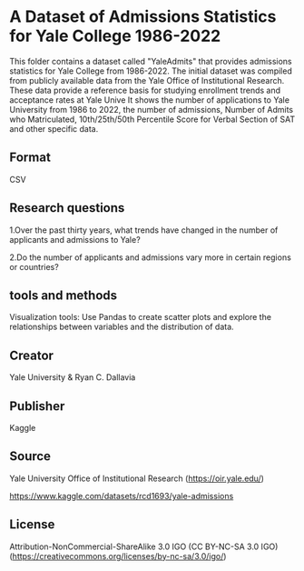 # A Dataset of Admissions Statistics for Yale College 1986-2022
This folder contains a dataset called "YaleAdmits" that provides admissions statistics for Yale College from 1986-2022. The initial dataset was compiled from publicly available data from the Yale Office of Institutional Research. These data provide a reference basis for studying enrollment trends and acceptance rates at Yale Unive
It shows the number of applications to Yale University from 1986 to 2022, the number of admissions, Number of Admits who Matriculated, 10th/25th/50th Percentile Score for Verbal Section of SAT and other specific data.
## Format
CSV 
## Research questions
1.Over the past thirty years, what trends have changed in the number of applicants and admissions to Yale?

2.Do the number of applicants and admissions vary more in certain regions or countries?

## tools and methods
Visualization tools: Use Pandas to create scatter plots and explore the relationships between variables and the distribution of data.

## Creator
Yale University & Ryan C. Dallavia

## Publisher
Kaggle

## Source
Yale University Office of Institutional Research (https://oir.yale.edu/)

https://www.kaggle.com/datasets/rcd1693/yale-admissions

## License
Attribution-NonCommercial-ShareAlike 3.0 IGO (CC BY-NC-SA 3.0 IGO)
(https://creativecommons.org/licenses/by-nc-sa/3.0/igo/)
